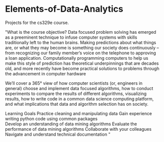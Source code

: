 # Elements-of-Data-Analytics
Projects for the cs329e course.

"What is the course objective?
Data focused problem solving has emerged as a preeminent technique to infuse computer systems with skills traditionally left to the human brains.  Making predictions about what things are, or what they may become is something our society does continuously – from recognizing our family member’s voice on the telephone to approving a loan application.  Computationally programming computers to help us make this style of prediction has theoretical underpinnings that are decades old, and more recently have become practical solutions to problems through the advancement in computer hardware
 

We’ll cover a 365° view of how computer scientists (or, engineers in general) choose and implement data focused algorithms, how to conduct experiments to compare the results of different algorithms, visualizing results, how to write code in a common data science computing platform, and what implications that data and algorithm selection has on society.

Learning Goals 
Practice cleaning and manipulating data 
Gain experience writing python code using common packages  
Develop an understanding of data mining algorithms 
Evaluate the performance of data mining algorithms 
Collaborate with your colleagues 
Navigate and understand technical documentation "
